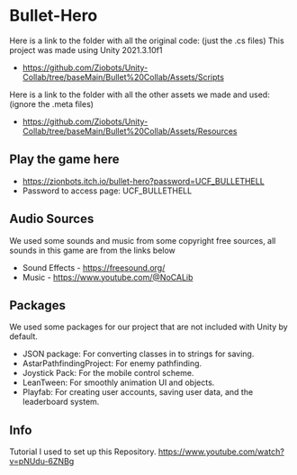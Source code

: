 # Bullet-Hero
Here is a link to the folder with all the original code: (just the .cs files)
This project was made using Unity 2021.3.10f1
- https://github.com/Ziobots/Unity-Collab/tree/baseMain/Bullet%20Collab/Assets/Scripts

Here is a link to the folder with all the other assets we made and used: (ignore the .meta files)
- https://github.com/Ziobots/Unity-Collab/tree/baseMain/Bullet%20Collab/Assets/Resources


## Play the game here
- https://zionbots.itch.io/bullet-hero?password=UCF_BULLETHELL
- Password to access page: UCF_BULLETHELL

## Audio Sources
We used some sounds and music from some copyright free sources, all sounds in this game are from the links below

- Sound Effects - https://freesound.org/
- Music - https://www.youtube.com/@NoCALib

## Packages
We used some packages for our project that are not included with Unity by default.
- JSON package: For converting classes in to strings for saving.
- AstarPathfindingProject: For enemy pathfinding.
- Joystick Pack: For the mobile control scheme.
- LeanTween: For smoothly animation UI and objects.
- Playfab: For creating user accounts, saving user data, and the leaderboard system.

## Info
Tutorial I used to set up this Repository.
https://www.youtube.com/watch?v=pNUdu-6ZNBg
